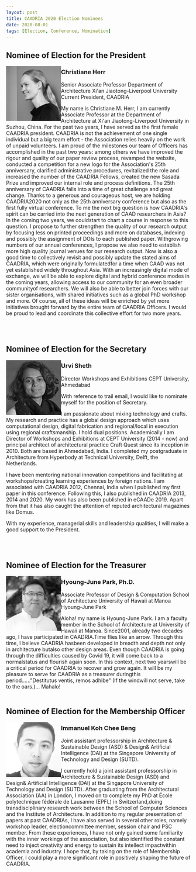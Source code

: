 ```yaml
---
layout: post
title: CAADRIA 2020 Election Nominees
date: 2020-08-01
tags: [Election, Conference, Nomination]
---
```


## Nominee of Election for the President

<img src="/img/christianeherr.jpg" width="150" align="left" />

### Christiane Herr
Senior Associate Professor
Department of Architecture
Xi'an Jiaotong-Liverpool University
Current President, CAADRIA

My name is Christiane M. Herr, I am currently Associate Professor at the Department of Architecture at Xi'an Jiaotong-Liverpool University in Suzhou, China. For the past two years, I have served as the first female CAADRIA president. CAADRIA is not the achievement of one single individual but a big team effort - the Association relies heavily on the work of unpaid volunteers. I am proud of the milestones our team of Officers has accomplished in the past two years: among others we have improved the rigour and quality of our paper review process, revamped the website, conducted a competition for a new logo for the Association's 25th anniversary, clarified administrative procedures, revitalized the role and increased the number of the CAADRIA Fellows, created the new Sasada Prize and improved our internal role and process definitions. The 25th anniversary of CAADRIA falls into a time of great challenge and great change. Thanks to a generous and courageous host, we are holding CAADRIA2020 not only as the 25th anniversary conference but also as the first fully virtual conference. To me the next big question is how CAADRIA's spirit can be carried into the next generation of CAAD researchers in Asia? In the coming two years, we couldstart to chart a course in response to this question. I propose to further strengthen the quality of our research output by focusing less on printed proceedings and more on databases, indexing and possibly the assignment of DOIs to each published paper. Withgrowing numbers of our annual conferences, I propose we also need to establish more high quality journal venues for our research output. Now is also a good time to collectively revisit and possibly update the stated aims of CAADRIA, which were originally formulatedfor a time when CAAD was not yet established widely throughout Asia. With an increasingly digital mode of exchange, we will be able to explore digital and hybrid conference modes in the coming years, allowing access to our community for an even broader communityof researchers. We will also be able to better join forces with our sister organisations, with shared initiatives such as a global PhD workshop and more. Of course, all of these ideas will be enriched by yet more initiatives brought forward by the entire team of CAADRIA Officers. I would be proud to lead and coordinate this collective effort for two more years.

<br>
<br>

## Nominee of Election for the Secretary

<img src="/img/urvisheth.jpg" width="150" align="left" />

### Urvi Sheth
Director Workshops and Exhibitions
CEPT University, Ahmedabad

With reference to trail email, I would like to nominate myself for the position of Secretary.

I am passionate about mixing technology and crafts. My research and practice has a global design approach which uses computational design, digital fabrication and regional/local in execution using regional craftsmanship. I hold dual positions. Academically I am Director of Workshops and Exhibitions at CEPT University (2014 - now) and principal architect of architectural practice Craft Quest since its inception in 2010. Both are based in Ahmedabad, India. I completed my postgraduate in Architecture from Hyperbody at Technical University, Delft, the Netherlands. 

I have been mentoring national innovation competitions and facilitating at workshops/creating learning experiences by foreign nations. I am associated with CAADRIA 2012, Chennai, India when I published my first paper in this conference. Following this, I also published in CAADRIA 2013, 2014 and 2020. My work has also been published in eCAADe 2019. Apart from that it has also caught the attention of reputed architectural magazines like Domus.

With my experience, managerial skills and leadership qualities, I will make a good support to the President.

<br>
<br>

## Nominee of Election for the Treasurer

<img src="/img/hyoungjunepark.jpg" width="150" align="left" />

### Hyoung-June Park, Ph.D. 
Associate Professor of Design & Computation 
School of Architecture
University of Hawaii at Manoa
Hyoung-June Park

Aloha! my name is Hyoung-June Park. I am a faculty member in the School of Architecture at University of Hawaii at Manoa. Since2001, already two decades ago, I have participated in CAADRIA.Time flies like an arrow. Through this time, I believe CAADRIA hasbeen developed in breadth and depth not only in architecture butalso other design areas. Even though CAADRIA is going through the difficulties caused by Covid 19, it will come back to a normalstatus and flourish again soon. In this context, next two yearswill be a critical period for CAADRIA to recover and grow again. It will be my pleasure to serve for CAADRIA as a treasurer duringthis period......"Destitutus ventis, remos adhibe" (If the windwill not serve, take to the oars.)... Mahalo!
<br>
<br>

## Nominee of Election for the Membership Officer

<img src="/img/immanuelkoh.jpg" width="150" align="left" />

### Immanuel Koh Chee Beng
Joint assistant professorship in Architecture & Sustainable Design (ASD) &
Design& Artificial Intelligence (DAI) at the Singapore University of Technology and Design (SUTD). 

I currently hold a joint assistant professorship in Architecture & Sustainable Design (ASD) and Design& Artificial Intelligence (DAI) at the Singapore University of Technology and Design (SUTD). After graduating from the Architectural Association (AA) in London, I moved on to complete my PhD at École polytechnique fédérale de Lausanne (EPFL) in Switzerland,doing transdisciplinary research work between the School of Computer Sciences and the Institute of Architecture. In addition to my regular  presentation of papers at past CAADRIAs, I have also served in several other roles, namely workshop leader, electioncommittee member, session chair and PSC member. From these experiences, I have not only gained some familiarity with the inner workings of the association, but also identified the constant need to inject creativity and energy to sustain its intellect impactwithin academia and industry. I hope that, by taking on the role of Membership Officer, I could play a more significant role in positively shaping the future of CAADRIA.

<br>
<br>









